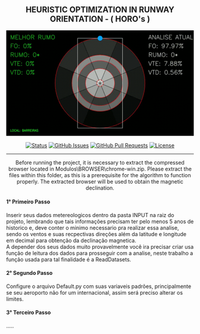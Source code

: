 <h2 align="center">HEURISTIC OPTIMIZATION IN RUNWAY ORIENTATION - ( HORO's )</h2>

<p align="center">
  <a href="" rel="noopener">
 <img width=750px src="RunwayOrientation.gif" alt="Project logo"></a>
</p>

<div align="center">

[![Status](https://img.shields.io/badge/status-active-success.svg)]()
[![GitHub Issues](https://img.shields.io/github/issues/kylelobo/The-Documentation-Compendium.svg)](https://github.com/kylelobo/The-Documentation-Compendium/issues)
[![GitHub Pull Requests](https://img.shields.io/github/issues-pr/kylelobo/The-Documentation-Compendium.svg)](https://github.com/kylelobo/The-Documentation-Compendium/pulls)
[![License](https://img.shields.io/badge/license-MIT-blue.svg)](/LICENSE)

</div>

---

<p align="center"> 
    Before running the project, it is necessary to extract the compressed browser located in Modulos\BROWSER\chrome-win.zip. Please extract the files within this folder, as this is a prerequisite for the algorithm to function properly. The extracted browser will be used to obtain the magnetic declination.
    <br> 
    <h4>1° Primeiro Passo</h4>
    Inserir seus dados metereologicos dentro da pasta INPUT na raiz do projeto, lembrando que tais informações precisam ter pelo menos 5 anos de historico e, deve conter o minimo necessario pra realizar essa analise, sendo os ventos e suas recpectivas direções além da latitude e longitude em decimal para obtenção da declinação magnetica.
    <br>
    A depender dos seus dados muito provavelmente você ira precisar criar usa função de leitura dos dados para prosseguir com a analise, neste trabalho a função usada para tal finalidade é a ReadDatasets.
    <h4>2° Segundo Passo</h4>
    Configure o arquivo Default.py com suas variaveis padrões, principalmente se seu aeroporto não for um internacional, assim será preciso alterar os limites.
    <h4>3° Terceiro Passo</h4>
    .....
</p>